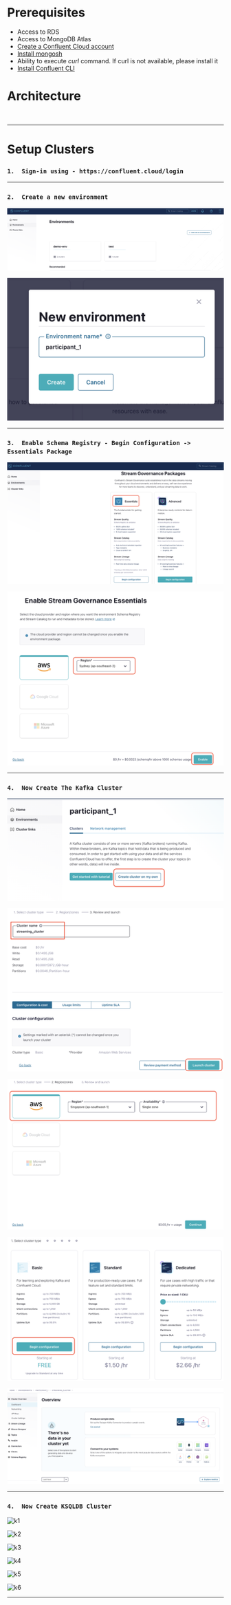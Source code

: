 # Prerequisites
*   Access to RDS
*   Access to MongoDB Atlas
*   [Create a Confluent Cloud account](https://www.confluent.io/confluent-cloud/tryfree/)
*   [Install mongosh](https://www.mongodb.com/docs/mongodb-shell/install/) 
*   Ability to execute *curl* command. If curl is not available, please install it
*   [Install Confluent CLI](https://docs.confluent.io/confluent-cli/current/install.html#install-confluent-cli)


# Architecture

<br>


---


# Setup Clusters

###   `1.  Sign-in using - https://confluent.cloud/login`


---


###   `2.  Create a new environment`


![e1](images/environment-1.png)

![e2](images/environment-2.png)

---

###   `3.  Enable Schema Registry - Begin Configuration ->  Essentials Package`

![s1](images/sr-1.png)

![s2](images/sr-2.png)

---

###   `4.  Now Create The Kafka Cluster`

![c1](images/cluster-1.png)

![c12](images/cluster-12.png)

![c13](images/cluster-13.png)

![c14](images/cluster-14.png)

![c15](images/cluster-5.png)

---


###   `4.  Now Create KSQLDB Cluster`

![k1](https://drive.google.com/uc?export=view&id=1UXNDU3x8ODAR8NfpydRqrZHnl1MBKTv4 "k1")

![k2](https://drive.google.com/uc?export=view&id=1O7-OLAiVhNyWHrxDqQ3d0Xrna9dyAz9x "k2")

![k3](https://drive.google.com/uc?export=view&id=1jc6_et33pwIIQVr08gJnkBwbMe_ebHqE "k3")

![k4](https://drive.google.com/uc?export=view&id=18Y6m3S9OduWWs3XchX6QWD_jwWJ5dQZD "k4")

![k5](https://drive.google.com/uc?export=view&id=18Y6m3S9OduWWs3XchX6QWD_jwWJ5dQZD "k5")

![k6](https://drive.google.com/uc?export=view&id=1cT7nlOKE0cQYiYEu8qaefMS0hl-7fHq0 "k6")

---
